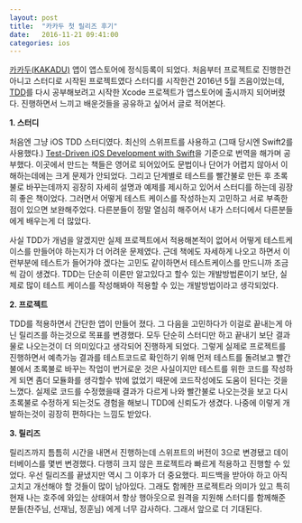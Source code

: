 ```yaml
---
layout: post
title:  "카카두 첫 릴리즈 후기"
date:   2016-11-21 09:41:00
categories: ios
---
```


[카카두(KAKADU)](https://itunes.apple.com/app/id1123429371) 앱이 앱스토어에 정식등록이 되었다. 처음부터 프로젝트로 진행한건 아니고 스터디로 시작된 프로젝트였다 스터디를 시작한건 2016년 5월 즈음이었는데, [TDD](https://en.wikipedia.org/wiki/Test-driven_development)를 다시 공부해보려고 시작한 Xcode 프로젝트가 앱스토어에 출시까지 되어버렸다. 진행하면서 느끼고 배운것들을 공유하고 싶어서 글로 적어본다.

 **1. 스터디**

  처음엔 그냥 iOS TDD 스터디였다. 최신의 스위프트를 사용하고 (그때 당시엔 Swift2를 사용했다.) [Test-Driven iOS Development with Swift](https://www.packtpub.com/application-development/test-driven-ios-development-swift)을 기준으로 번역을 해가며 공부했다. 이곳에서 만드는 책들은 영어로 되어있어도 문법이나 단어가 어렵지 않아서 이해하는데에는 크게 문제가 안되었다. 그리고 단계별로 테스트를 빨간불로 만든 후 초록불로 바꾸는데까지 굉장히 자세히 설명과 예제를 제시하고 있어서 스터디를 하는데 굉장히 좋은 책이었다. 그러면서 어떻게 테스트 케이스를 작성하는지 고민하고 서로 부족한 점이 있으면 보완해주었다. 다른분들이 정말 열심히 해주어서 내가 스터디에서 다른분들에게 배우는게 더 많았다. 

  사실 TDD가 개념을 알겠지만 실제 프로젝트에서 적용해본적이 없어서 어떻게 테스트케이스를 만들어야 하는지가 더 어려운 문제였다. 근데 책에도 자세하게 나오고 하면서 이런부분에 테스트가 들어가야 겠다는 고민도 같이하면서 테스트케이스를 만드니까 조금씩 감이 생겼다. TDD는 단순히 이론만 알고있다고 할수 있는 개발방법론이기 보단, 실제로 많이 테스트 케이스를 작성해봐야 적용할 수 있는 개발방법이라고 생각되었다.

**2. 프로젝트**

  TDD를 적용하면서 간단한 앱이 만들어 졌다. 그 다음을 고민하다가 이걸로 끝내는게 아닌 릴리즈를 하는것으로 목표를 변경했다. 모두 단순히 스터디만 하고 끝내기 보단 결과물로 나오는것이 더 의미있다고 생각되어 진행하게 되었다. 그렇게 실제로 프로젝트를 진행하면서 예측가능 결과를 테스트코드로 확인하기 위해 먼저 테스트를 돌려보고 빨간불에서 초록불로 바꾸는 작업이 번거로운 것은 사실이지만 테스트를 위한 코드를 작성하게 되면 좀더 모듈화를 생각할수 밖에 없었기 때문에 코드작성에도 도움이 된다는 것을 느꼈다. 실제로 코드를 수정했을때 결과가 다르게 나와 빨간불로 나오는것을 보고 다시 초록불로 수정하게 되는것도 경험을 해보니 TDD에 신뢰도가 생겼다. 나중에 이렇게 개발하는것이 굉장히 편하다는 느낌도 받았다.

**3. 릴리즈**

  릴리즈까지 틈틈히 시간을 내면서 진행하는데 스위프트의 버전이 3으로 변경됐고 데이터베이스를 몇번 변경했다. 다행히 크지 않은 프로젝트라 빠르게 적용하고 진행할 수 있었다. 우선 릴리즈를 끝냈지만 역시 그 이후가 더 중요했다. 피드백을 받아야 하고 아직 고치고 개선해야 할 것들이 많이 남아있다. 그래도 함께한 프로젝트라 의미가 있고 특히 현재 나는 호주에 와있는 상태여서 항상 행아웃으로 원격을 지원해 스터디를 함께해준 분들(찬주님, 선재님, 정훈님) 에게 너무 감사하다. 그래서 앞으로 더 기대된다.

